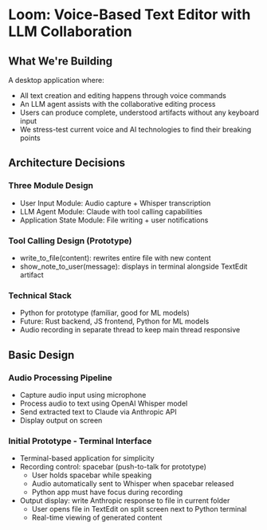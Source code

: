 # Loom: Voice-Based Text Editor with LLM Collaboration

## What We're Building

A desktop application where:
- All text creation and editing happens through voice commands
- An LLM agent assists with the collaborative editing process
- Users can produce complete, understood artifacts without any keyboard input
- We stress-test current voice and AI technologies to find their breaking points

## Architecture Decisions

### Three Module Design
- User Input Module: Audio capture + Whisper transcription
- LLM Agent Module: Claude with tool calling capabilities  
- Application State Module: File writing + user notifications

### Tool Calling Design (Prototype)
- write_to_file(content): rewrites entire file with new content
- show_note_to_user(message): displays in terminal alongside TextEdit artifact

### Technical Stack
- Python for prototype (familiar, good for ML models)
- Future: Rust backend, JS frontend, Python for ML models
- Audio recording in separate thread to keep main thread responsive

## Basic Design

### Audio Processing Pipeline
- Capture audio input using microphone
- Process audio to text using OpenAI Whisper model
- Send extracted text to Claude via Anthropic API
- Display output on screen

### Initial Prototype - Terminal Interface
- Terminal-based application for simplicity
- Recording control: spacebar (push-to-talk for prototype)
  - User holds spacebar while speaking
  - Audio automatically sent to Whisper when spacebar released
  - Python app must have focus during recording
- Output display: write Anthropic response to file in current folder
  - User opens file in TextEdit on split screen next to Python terminal
  - Real-time viewing of generated content